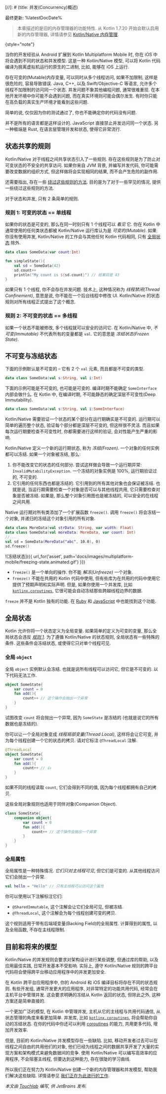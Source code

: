 [//]: # (title: 并发(Concurrency)概述)

最终更新: %latestDocDate%

> 本章描述的是旧的内存管理器的功能特性.
> 从 Kotlin 1.7.20 开始会默认启用新的内存管理器, 详情请参见 [Kotlin/Native 内存管理](../native/native-memory-manager.html).
>
{style="note"}

当你的开发经验从 Android 扩展到 Kotlin Multiplatform Mobile 时, 你在 iOS 中将会遇到不同的状态和并发模型.
这是一种 Kotlin/Native 模型, 可以将 Kotlin 代码编译为脱离虚拟机运行的原生的二进制, 比如, 能够在 iOS 上运行.

存在可变的(Mutable)内存变量, 可以同时从多个线程访问, 如果不加限制, 这样是很危险的, 容易导致错误.
Java, C++, 以及 Swift/Objective-C 等语言, 允许多个线程不加限制的访问同一个状态.
并发问题不象其他编程问题, 通常很难重现. 在本地开发环境中你可能不会遇到问题, 而在真实环境则可能会偶尔发生.
有时你只能在高负载的真实生产环境才能看到这些问题.

简单的说, 仅仅因为你的测试通过了, 你也不能确定你的代码没有问题.

并不是所有的语言都是这样设计的. JavaScript 直接禁止并发访问同一个状态.
另一种极端是 Rust, 在语言层管理并发和状态, 使得它非常流行.

## 状态共享的规则

Kotlin/Native 对于线程之间共享状态引入了一些规则. 存在这些规则是为了防止对可变状态的不安全的共享访问.
如果你来自 JVM 背景, 并编写并发代码, 你可能需要改变数据的组织方式, 但这样做将会实现相同的结果, 而不会产生危险的副作用.

还需要指出, 存在一些 [绕过这些规则的方法](multiplatform-mobile-concurrent-mutability.html).
目的是为了对于一些罕见的情况, 提供一些绕过这些规则的方法.

对于状态和并发, 只有 2 条简单的规则.

### 规则 1: 可变的状态 == 单线程

如果你的状态是可变的, 那么在同一时刻只有 1 个线程可以 _看见_ 它.
你在 Kotlin 中通常使用的任何类状态都被 Kotlin/Native 运行库认为是 _可变的(Mutable)_.
如果你没有使用并发, Kotlin/Native 的工作会与其他任何 Kotlin 代码相同, 只有 [全局状态](#global-state) 除外.

```kotlin
data class SomeData(var count:Int)

fun simpleState(){
    val sd = SomeData(42)
    sd.count++
    println("My count is ${sd.count}") // 结果将是 43
}
```

如果只有 1 个线程, 你不会存在并发问题.
技术上, 这种情况称为 _线程禁闭(Thread Confinement)_, 意思是说, 你不能在一个后台线程中修改 UI.
Kotlin/Native 的状态规则对所有线程正式提出了这个概念.

### 规则 2: 不可变的状态 == 多线程

如果一个状态不能被修改, 多个线程就可以安全的访问它.
在 Kotlin/Native 中, _不可变(Immutable)_ 不代表所有的变量都是 `val`. 它的意思是 _冻结状态(Frozen State)_.

## 不可变与冻结状态

下面的示例默认是不可变的 – 它有 2 个 `val` 元素, 而且都是不可变的类型.

```kotlin
data class SomeData(val s:String, val i:Int)
```

下面的示例可能是不可变的, 也可能是可变的. 编译时期不能确定 `SomeInterface` 内部会做什么.
在 Kotlin 中, 在编译时期, 不可能静态的确定深层不可变性(Deep Immutability).

```kotlin
data class SomeData(val s:String, val i:SomeInterface)
```

Kotlin/Native 需要验证一个状态的某个部分在运行期确实是不可变的. 运行期可以简单的遍历整个状态, 验证每个部分都是深层不可变的, 但这样很不灵活.
而且如果每次运行期要检查不可变性时, 你都需要进行这样的验证, 会对性能产生严重的影响.

Kotlin/Native 定义一个新的运行期状态, 称为 _冻结(Frozen)_. 一个对象的任何实例都可以冻结. 如果一个对象被冻结, 那么:

1. 你不能改变它的状态的任何部分. 尝试这样做会导致一个运行期异常: `InvalidMutabilityException`.
   一个冻结的对象实例是 100%, 运行期验证过的, 不可变的.
2. 它引用的任何东西也都是冻结的. 它引用到的所有其他对象也会保证被冻结.
   也就是说, 当运行期需要检查一个对象是否可以与其他线程共用, 它只需要检查对象是否被冻结.
   如果是, 那么整个对象引用图也是被冻结的, 可以安全的在线程之间共用.

Native 运行期对所有类添加了一个扩展函数 `freeze()`. 调用 `freeze()` 将会冻结一个对象, 并递归的冻结这个对象引用的所有对象.

```kotlin
data class MoreData(val strData: String, var width: Float)
data class SomeData(val moreData: MoreData, var count: Int)
//...
val sd = SomeData(MoreData("abc", 10.0), 0)
sd.freeze()
```

![冻结状态]({{ url_for('asset', path='docs/images/multiplatform-mobile/freezing-state.animated.gif') }})

* `freeze()` 是一个单向的操作. 你不能 _解冻(Unfreeze)_ 一个对象.
* `freeze()` 不能在共用的 Kotlin 代码中使用, 但有些库为在共用的代码中使用它提供了预期声明和实际声明.
  但是, 如果你使用一个并发库, 比如 [`kotlinx.coroutines`](https://github.com/Kotlin/kotlinx.coroutines),
  它很可能会自动冻结那些跨越线程边界的数据.

`freeze` 并不是 Kotlin 独有的功能.
在 [Ruby](https://www.honeybadger.io/blog/when-to-use-freeze-and-frozen-in-ruby/)
和 [JavaScript](https://developer.mozilla.org/en-US/docs/Web/JavaScript/Reference/Global_Objects/Object/freeze)
中也能找到这个功能.

## 全局状态

Kotlin 允许你将一个状态定义为全局变量. 如果简单的定义为可变的变量, 那么全局状态会违反 [_规则 1_](#rule-1-mutable-state-1-thread).
为了遵循 Kotlin/Native 的状态规则, 全局状态有一些特殊的条件.
这些条件会冻结状态, 或使得它只对单个线程可见.

### 全局 `object`

全局 `object` 实例默认会冻结. 也就是说所有线程可以访问它, 但它是不可变的. 以下代码无法工作.

```kotlin
object SomeState{
    var count = 0
    fun add(){
        count++ // 这个操作会抛出一个异常
    }
}
```

试图改变 `count` 将会抛出一个异常, 因为 `SomeState` 是冻结的 (也就是说它的所有数据也是冻结的).

你可以让一个全局对象变成 _线程局部变量(Thread Local)_, 这样将会让它可变, 并为每个线程创建一个它的状态的拷贝.
请对它标注 `@ThreadLocal` 注解.

```kotlin
@ThreadLocal
object SomeState{
    var count = 0
    fun add(){
        count++ // 👍
    }
}
```

如果不同的线程读取 `count`, 它们会得到不同的值, 因为每个线程都拥有自己的拷贝.

这些全局对象规则也适用于同伴对象(Companion Object).

```kotlin
class SomeState{
    companion object{
        var count = 0
        fun add(){
            count++ // 这个操作会抛出一个异常
        }
    }
}
```

### 全局属性

全局属性是一种特殊情况. *它们只对主线程可见*, 但它们是可变的.
从其他线程访问它们会抛出一个异常.

```kotlin
val hello = "Hello" // 只有主线程可以访问这个属性
```

你可以使用以下注解标注它们:

* `@SharedImmutable`, 这个注解会让它们全局可见, 但被冻结.
* `@ThreadLocal`, 这个注解会为每个线程创建可变的拷贝.

这个规则适用于带有后端域变量(Backing Field)的全局属性. 计算得到的属性, 以及全局函数, 不存在主线程限制.

## 目前和将来的模型

Kotlin/Native 的并发规则会要求对架构设计进行某些调整, 但通过库的帮助, 以及应用最佳实践, 日常开发基本不受影响.
实际上, 遵守 Kotlin/Native 规则的跨平台代码将会使得跨平台移动应用程序中的并发更加安全.

在 Kotlin 跨平台应用程序中, 你的 Android 和 iOS 编译目标将存在不同的状态规则.
有些开发组, 通常开发更大的应用程序, 对非常特定的功能共用代码, 经常会在主机平台中管理并发.
这会要求明确的冻结从 Kotlin 返回的状态, 但除此之外, 这种方案还是简单直接的.

一个更加广泛的模型, 在 Kotlin 中管理并发, 主机从它的主线程与共用代码通信, 从状态管理的角度来看更加简单.
并发库, 比如 [`kotlinx.coroutines`](https://github.com/Kotlin/kotlinx.coroutines),
将会帮助你自动的冻结状态. 在你的代码中你还可以利用 [coroutines](coroutines-overview.html) 的能力,
共用更多代码, 增加开发效率.

但是, 目前的 Kotlin/Native 并发模型存在一些缺陷. 比如, 移动开发者过去可以在线程之间自由的共用他们的对象,
他们已经为线程之间的数据共享开发了大量的实现方案和架构模式来避免数据间的竞争.
使用 Kotlin/Native 可以编写高效率的应用程序, 不会阻塞主线程, 但要达到这种能力, 存在很陡的学习曲线.

所以我们正在努力为 Kotlin/Native 创建一个新的内存管理器和并发模型, 帮助我们解决这些缺陷.
详情请参见 [我们正在为此进行的工作](https://blog.jetbrains.com/kotlin/2020/07/kotlin-native-memory-management-roadmap/).

_本文由 [Touchlab](https://touchlab.co/) 编写, 供 JetBrains 发布._
